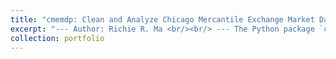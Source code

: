 ```yaml
---
title: "cmemdp: Clean and Analyze Chicago Mercantile Exchange Market Data in Python"
excerpt: "--- Author: Richie R. Ma <br/><br/> --- The Python package `cmemdp` is inspired by the R package `cme.mdp`. The `cmemdp` covers almost all features in that package and it also includes other important functions, e.g., CME Packet Capture (PCAP) data cleaning. <br/><br/> ---Market microstructure researcher can rely on the PCAP data parser to obtain huge amount of market data not only in a single futures market, where both MBP and MBO data are included. This is a cost-efficient way to acquire more data to support possible cross-market analyses, such as soybean complex. No strong prior knowledge is needed for the PCAP data. <br/><br/> --- Check more details in the GitHub repo: (https://github.com/richie-ma/cmemdp)"
collection: portfolio
---
```

